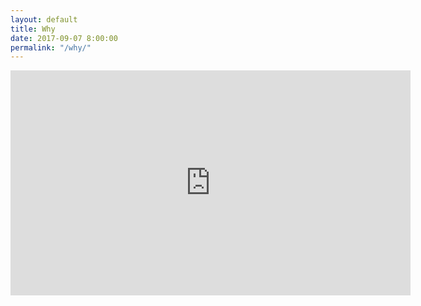 ```yaml
---
layout: default
title: Why
date: 2017-09-07 8:00:00
permalink: "/why/"
---
```


<div id="why-content">

<iframe width="640" height="360" src="https://www.youtube.com/embed/sioZd3AxmnE" frameborder="0" allowfullscreen></iframe>

</div>